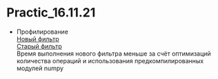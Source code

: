 # Practic_16.11.21
- Профилирование  
[Новый фильтр](https://github.com/HeavyPunk/Practic_16.11.21/blob/main/filter.png)  
[Старый фильтр](https://github.com/HeavyPunk/Practic_16.11.21/blob/main/old_filter.png)  
Время выполнения нового фильтра меньше за счёт оптимизаций количества операций и использования предкомпилированных модулей numpy  
